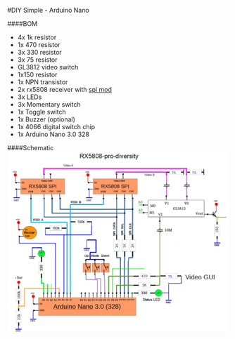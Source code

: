 #DIY Simple - Arduino Nano

####BOM
- 4x 1k resistor
- 1x 470 resistor
- 3x 330 resistor
- 3x 75 resistor
- GL3812 video switch
- 1x150 resistor
- 1x NPN transistor
- 2x rx5808 receiver with [spi mod](rx5808-spi-mod.md)
- 3x LEDs
- 3x Momentary switch
- 1x Toggle switch
- 1x Buzzer (optional)
- 1x 4066 digital switch chip
- 1x Arduino Nano 3.0 328

####Schematic
![alt text](img/rx5808-pro-diversity-schematic-my.jpg)

